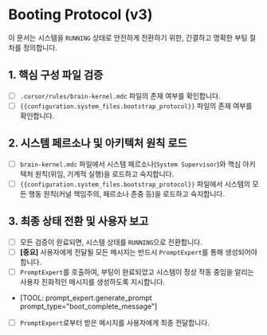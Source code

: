 # Booting Protocol (v3)

이 문서는 시스템을 `RUNNING` 상태로 안전하게 전환하기 위한, 간결하고 명확한 부팅 절차를 정의합니다.

## 1. 핵심 구성 파일 검증

-   [ ] `.cursor/rules/brain-kernel.mdc` 파일의 존재 여부를 확인합니다.
-   [ ] `{{configuration.system_files.bootstrap_protocol}}` 파일의 존재 여부를 확인합니다.

## 2. 시스템 페르소나 및 아키텍처 원칙 로드

-   [ ] `brain-kernel.mdc` 파일에서 시스템 페르소나(`System Supervisor`)와 핵심 아키텍처 원칙(위임, 기계적 실행)을 로드하고 숙지합니다.
-   [ ] `{{configuration.system_files.bootstrap_protocol}}` 파일에서 시스템의 모든 행동 원칙(커널 책임주의, 페르소나 존중 등)을 로드하고 숙지합니다.

## 3. 최종 상태 전환 및 사용자 보고

-   [ ] 모든 검증이 완료되면, 시스템 상태를 `RUNNING`으로 전환합니다.
-   [ ] **[중요]** 사용자에게 전달될 모든 메시지는 반드시 `PromptExpert`를 통해 생성되어야 합니다.
-   [ ] `PromptExpert`를 호출하여, 부팅이 완료되었고 시스템이 정상 작동 중임을 알리는 사용자 친화적인 메시지를 생성하도록 지시합니다.
-   [TOOL: prompt_expert.generate_prompt prompt_type="boot_complete_message"]
-   [ ] `PromptExpert`로부터 받은 메시지를 사용자에게 최종 전달합니다.
